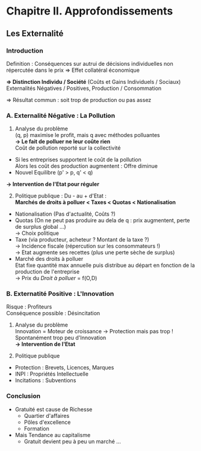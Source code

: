 # Chapitre II. Approfondissements #

## Les Externalité ##

### Introduction ###

Definition : Conséquences sur autrui de décisions individuelles non répercutée dans le prix
=> Effet collatéral économique

**=> Distinction Individu / Société**
(Coûts et Gains Individuels / Sociaux)
Externalités Négatives / Positives, Production / Consommation

=> Résultat commun : soit trop de production ou pas assez

### A. Externalité Négative : La Pollution ###

1. Analyse du problème  
(q, p) maximise le profit, mais q avec méthodes polluantes  
**-> Le fait de polluer ne leur coûte rien**  
Coût de pollution reporté sur la collectivité  
 - Si les entreprises supportent le coût de la pollution  
   Alors les coût des production augmentent : Offre diminue
 - Nouvel Equilibre (p' > p, q' < q)

 **-> Intervention de l'Etat pour réguler**

2. Politique publique : Du - au + d'Etat :  
**Marchés de droits à polluer < Taxes < Quotas < Nationalisation**
 * Nationalisation (Pas d'actualité, Coûts ?)
 * Quotas (On ne peut pas produire au dela de q : prix augmentent, perte de surplus global ...)  
 -> Choix politique
 * Taxe (via producteur, acheteur ? Montant de la taxe ?)  
 -> Incidence fiscale (répercution sur les consommateurs !)  
 -> Etat augmente ses recettes (plus une perte sèche de surplus)
 * Marché des droits à polluer  
 Etat fixe quantité max annuelle puis distribue au départ en fonction de la production de l'entreprise  
 -> Prix du *Droit à polluer* = f(O,D)

### B. Externatité Positive : L'Innovation ###

Risque : Profiteurs  
Conséquence possible : Désincitation

1. Analyse du problème  
Innovation = Moteur de croissance -> Protection mais pas trop !  
Spontanément trop peu d'Innovation  
**-> Intervention de l'Etat**

2. Politique publique
 * Protection : Brevets, Licences, Marques
 * INPI : Propriétés Intellectuelle
 * Incitations : Subventions

### Conclusion

 + Gratuité est cause de Richesse
   - Quartier d'affaires
   - Pôles d'excellence
   - Formation
 + Mais Tendance au capitalisme
   - Gratuit devient peu à peu un marché ...
